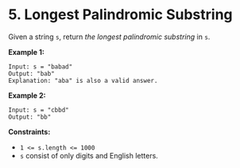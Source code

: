 # 5. Longest Palindromic Substring

Given a string `s`, return *the longest palindromic substring* in `s`.

**Example 1:**

```()
Input: s = "babad"
Output: "bab"
Explanation: "aba" is also a valid answer.
```

**Example 2:**

```()
Input: s = "cbbd"
Output: "bb"
```

**Constraints:**

- `1 <= s.length <= 1000`
- `s` consist of only digits and English letters.
